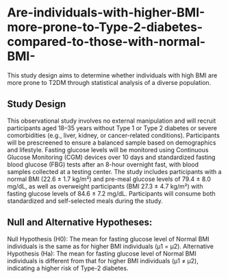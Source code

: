 # Are-individuals-with-higher-BMI-more-prone-to-Type-2-diabetes-compared-to-those-with-normal-BMI-
This study design aims to determine whether individuals with high BMI are more prone to T2DM through statistical analysis of a diverse population.
## Study Design
This observational study involves no external manipulation and will recruit participants aged 18–35 years without Type 1 or Type 2 diabetes or severe comorbidities (e.g., liver, kidney, or cancer-related conditions). Participants will be prescreened to ensure a balanced sample based on demographics and lifestyle. Fasting glucose levels will be monitored using Continuous Glucose Monitoring (CGM) devices over 10 days and standardized fasting blood glucose (FBG) tests after an 8-hour overnight fast, with blood samples collected at a testing center. The study includes participants with a normal BMI (22.6 ± 1.7 kg/m²) and pre-meal glucose levels of 79.4 ± 8.0 mg/dL, as well as overweight participants (BMI 27.3 ± 4.7 kg/m²) with fasting glucose levels of 84.6 ± 7.2 mg/dL. Participants will consume both standardized and self-selected meals during the study.
## Null and Alternative Hypotheses: 
Null Hypothesis (H0): The mean for fasting glucose level of Normal BMI individuals is the same as for higher BMI individuals (μ1 = μ2).
Alternative Hypothesis (Ha):  The mean for fasting glucose level of Normal BMI individuals is different from that for higher BMI individuals (μ1 ≠ μ2), indicating a higher risk of Type-2 diabetes.

